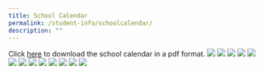 ```yaml
---
title: School Calendar
permalink: /student-info/schoolcalendar/
description: ""
---
```

Click [here]() to download the school calendar in a pdf format. 
![](/images/2023%20School%20Calendar/0123Jan.jpg)
![](/images/2023%20School%20Calendar/0223Feb.jpg)
![](/images/2023%20School%20Calendar/0323Mar.jpg)
![](/images/2023%20School%20Calendar/0423Apr.jpg)
![](/images/2023%20School%20Calendar/0523May.jpg)
![](/images/2023%20School%20Calendar/0623Jun.jpg)
![](/images/2023%20School%20Calendar/0723Jul.jpg)
![](/images/2023%20School%20Calendar/0823Aug.jpg)
![](/images/2023%20School%20Calendar/0923Sep.jpg)
![](/images/2023%20School%20Calendar/0923Sep.jpg)
![](/images/2023%20School%20Calendar/1023Oct.jpg)
![](/images/2023%20School%20Calendar/1123Nov.jpg)
![](/images/2023%20School%20Calendar/1223Dec.jpg)